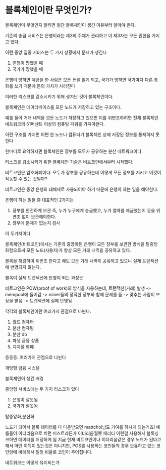 # 블록체인이란 무엇인가?

블록체인이 무엇인지 알려면 일단 블록체인이 생긴 이유부터 알아야 한다.

기존의 송금 서비스는 은행이라는 제3의 주체가 관리하고 이 제3자는 모든 권한을 가지고 있다.

이런 중앙 집중 서비스는 두 가지 상황에서 문제가 생긴다

1. 은행이 망했을 때
2. 국가가 망했을 때

은행이 망하면 예금을 한 사람은 모든 돈을 잃게 되고,
국가가 망하면 국가마다 다른 통화를 쓰기 때문에 돈의 가치가 사라진다

이러한 리스크를 감소시키기 위해 생겨난 것이 블록체인이다.

블록체인은 데이터베이스를 모든 노드가 저장하고 있는 구조이다.

예를 들어 거래 내역을 모든 노드가 저장하고 있으면 이를 위변조하려면 전체 블록체인 네트워크의 51퍼센트 이상의 컴퓨팅 파워를 가져야한다.

이런 구조를 가지면 어떤 한 노드나 컴퓨터가 블록체인 상에 저장된 정보를 통제하지 못한다

한마디로 요약하자면 블록체인은 장부를 모두가 공유하는 분산 네트워크이다.

리스크를 감소시키기 위한 블록체인 기술은 비트코인에서부터 시작했다.

비트코인은 암호화폐이다. 모두가 장부를 공유하는데 어떻게 모든 정보를 지키고 이것이 작동할 수 있는 것일까?

비트코인은 중앙 은행의 대체제로 사용되어야 하기 때문에 은행이 하는 일을 해야한다.

은행이 하는 일들 중 대표적인 2가지는
1. 장부를 안전하게 보관 즉, 누가 누구에게 송금했고, 누가 얼마를 예금했는지 등을 위변조 없이 보관해야한다.
2. 장부에 문제가 없는지 검사

이 두가지이다. 

블록체인(비트코인)에서는 기존의 중앙화된 은행이 모든 장부를 보관한 방식을 탈중앙화함으로써 모든 노드(사용자)가 항상 모든 거래 내역을 공유하고 있다.

블록을 해킹하여 위변조 한다고 해도 모든 거래 내역이 공유되고 있으니 실제 트렌잭션에 반영되지 않는다.

블록이 실제 트랜잭션에 반영이 되는 과정은

비트코인은 POW(proof of work)의 방식을 사용하는데,
트랜잭션(거래) 발생 -> mempool에 들어감 -> miner들의 정직한 장부와 함께 문제를 품 -> 맞추는 사람이 보상을 받음 -> 트랜잭션에 실제 반영됨



각각의 
블록체인이란 여러가지 관점으로 나뉜다.

1. 월드 컴퓨터
2. 분산 컴퓨팅
3. 분산 db
4. 파생 금융 상품
5. 디지털 화폐

등등등..여러가지 관점으로 나뉜다

개방형 금융 시스템

블록체인이 생긴 배경

중앙형 서비스에는 두 가지 리스크가 있다

1. 은행이 잘못됨
2. 국가가 잘못됨

탈중앙화,분산화

노드가 되어서 블록 데이터를 다 다운받으면 mattchoi님도 기여를 하시게 되는거죠! 예를들어 이더리움으로 치면 미스트라든가 이더리움월렛 패리티 이런걸 사용해서 블록싱크하면 데이터를 저장하게 됨
지금 현재 비트코인이나 이더리움같은 경우 노드가 된다고 해서 어떤 이득이 있는것은 아니지만, POS를 사용하는 코인들의 경우 보유하고 있는 코인양에 비례해서 일정 비율로 코인이 주어집니다.

네트워크는 어떻게 유지되는가